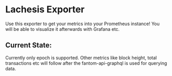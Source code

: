 # Lachesis Exporter

Use this exporter to get your metrics into your Prometheus instance!
You will be able to visualize it afterwards with Grafana etc.

## Current State:
Currently only epoch is supported. Other metrics like block height, total transactions etc will follow after the fantom-api-graphql is used for querying data. 

